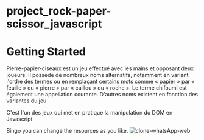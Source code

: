 # project_rock-paper-scissor_javascript
# Getting Started
Pierre-papier-ciseaux est un jeu effectué avec les mains et opposant deux joueurs. Il possède de nombreux noms alternatifs, notamment en variant l'ordre des termes ou en remplaçant certains mots comme « papier » par « feuille » ou « pierre » par « caillou » ou « roche ». Le terme chifoumi est également une appellation courante. D'autres noms existent en fonction des variantes du jeu

C'est l'un des jeux qui met en pratique la manipulation du DOM en Javascript 




Bingo you can change the resources as you like.
![clone-whatsApp-web](https://user-images.githubusercontent.com/67246148/117751656-039af680-b205-11eb-934e-3fdf0ac28329.png)



